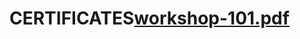 # CERTIFICATES[workshop-101.pdf](https://github.com/user-attachments/files/18583684/workshop-101.pdf)
